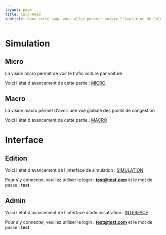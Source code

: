 ```yaml
---
layout: page
title: Calc-Road
subtitle: Dans cette page vous allez pouvoir suivre l'évolution de Calc-Road, le simulateur de trafic
---
```


# Simulation 

## Micro

La vision micro permet de voir le trafic voiture par voiture

Voici l'état d'avancement de cette partie :
[MICRO](http://micro.calc-road.itsp.pro)

## Macro

La vision macro permet d'avoir une vue globale des points de congestion

Voici l'état d'avancement de cette partie :
[MACRO](http://macro.calc-road.itsp.pro/map)

# Interface

## Edition
Voici l'état d'avancement de l'interface de simulation :
[SIMULATION](http://interface.calc-road.itsp.pro)

Pour s'y connecter, veuillez utiliser le login : **test@test.com** et le mot de passe : **test**

## Admin
Voici l'état d'avancement de l'interface d'adminisatration :
[INTERFACE](http://admin.calc-road.itsp.pro)

Pour s'y connecter, veuillez utiliser le login : **test@test.com** et le mot de passe : **test**


